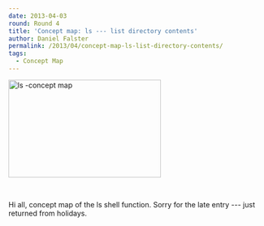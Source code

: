 ```yaml
---
date: 2013-04-03
round: Round 4
title: 'Concept map: ls --- list directory contents'
author: Daniel Falster
permalink: /2013/04/concept-map-ls-list-directory-contents/
tags:
  - Concept Map
---
```

[<img class="alignnone size-medium wp-image-2068" alt="ls -concept map" src="http://files.software-carpentry.org/training-course/2013/04/ls-concept-map1-300x193.png" width="300" height="193" />][1]

&nbsp;

Hi all, concept map of the ls shell function. Sorry for the late entry --- just returned from holidays.

&nbsp;

 [1]: http://files.software-carpentry.org/training-course/2013/04/ls-concept-map1.png
